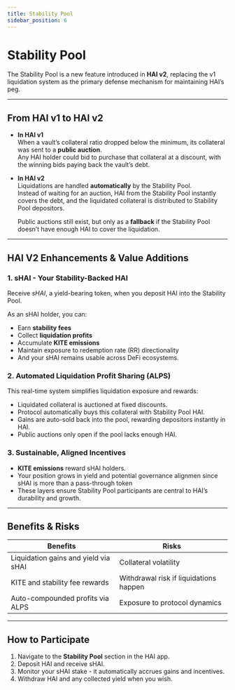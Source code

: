 ```yaml
---
title: Stability Pool
sidebar_position: 6
---
```


# Stability Pool

The Stability Pool is a new feature introduced in **HAI v2**, replacing the v1 liquidation system as the primary defense mechanism for maintaining HAI’s peg.

---

## From HAI v1 to HAI v2

- **In HAI v1**  
  When a vault’s collateral ratio dropped below the minimum, its collateral was sent to a **public auction**.  
  Any HAI holder could bid to purchase that collateral at a discount, with the winning bids paying back the vault’s debt.

- **In HAI v2**  
  Liquidations are handled **automatically** by the Stability Pool.  
  Instead of waiting for an auction, HAI from the Stability Pool instantly covers the debt, and the liquidated collateral is distributed to Stability Pool depositors.

  Public auctions still exist, but only as a **fallback** if the Stability Pool doesn’t have enough HAI to cover the liquidation.

----

## HAI V2 Enhancements & Value Additions

### 1. sHAI - Your Stability-Backed HAI
Receive *sHAI*, a yield-bearing token, when you deposit HAI into the Stability Pool.

As an sHAI holder, you can:
- Earn **stability fees**
- Collect **liquidation profits**
- Accumulate **KITE emissions**
- Maintain exposure to redemption rate (RR) directionality  
- And your sHAI remains usable across DeFi ecosystems.

### 2. Automated Liquidation Profit Sharing (ALPS)
This real-time system simplifies liquidation exposure and rewards:

- Liquidated collateral is auctioned at fixed discounts.
- Protocol automatically buys this collateral with Stability Pool HAI.
- Gains are auto-sold back into the pool, rewarding depositors instantly in HAI.
- Public auctions only open if the pool lacks enough HAI.

### 3. Sustainable, Aligned Incentives
- **KITE emissions** reward sHAI holders.
- Your position grows in yield and potential governance alignmen since sHAI is more than a pass-through token
- These layers ensure Stability Pool participants are central to HAI’s durability and growth.

---

## Benefits & Risks

| Benefits                                | Risks                        |
|-----------------------------------------|------------------------------|
| Liquidation gains and yield via sHAI    | Collateral volatility         |
| KITE and stability fee rewards          | Withdrawal risk if liquidations happen |
| Auto-compounded profits via ALPS        | Exposure to protocol dynamics |

---

## How to Participate

1. Navigate to the **Stability Pool** section in the HAI app.
2. Deposit HAI and receive sHAI.
3. Monitor your sHAI stake - it automatically accrues gains and incentives.
4. Withdraw HAI and any collected yield when you wish.

